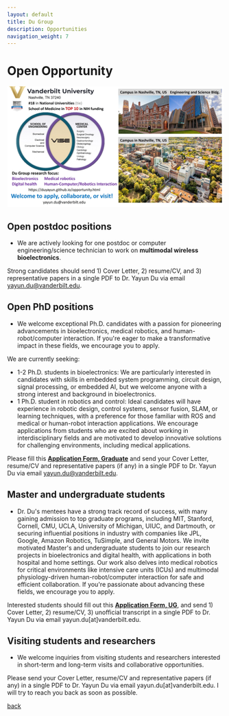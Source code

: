```yaml
---
layout: default
title: Du Group
description: Opportunities
navigation_weight: 7
---
```


# Open Opportunity
![openning](vanderbilt_ad.jpg) 


## Open postdoc positions
* We are actively looking for one postdoc or computer engineering/science technician to work on **multimodal wireless bioelectronics**. 

Strong candidates should send 1) Cover Letter, 2) resume/CV, and 3) representative papers in a single PDF to Dr. Yayun Du via email yayun.du@vanderbilt.edu. 

## Open PhD positions
* We welcome exceptional Ph.D. candidates with a passion for pioneering advancements in bioelectronics, medical robotics, and human-robot/computer interaction. If you're eager to make a transformative impact in these fields, we encourage you to apply.

We are currently seeking:

* 1-2 Ph.D. students in bioelectronics: We are particularly interested in candidates with skills in embedded system programming, circuit design, signal processing, or embedded AI, but we welcome anyone with a strong interest and background in bioelectronics.
* 1 Ph.D. student in robotics and control: Ideal candidates will have experience in robotic design, control systems, sensor fusion, SLAM, or learning techniques, with a preference for those familiar with ROS and medical or human-robot interaction applications.
We encourage applications from students who are excited about working in interdisciplinary fields and are motivated to develop innovative solutions for challenging environments, including medical applications.

Please fill this [**Application Form, Graduate**](https://docs.google.com/forms/d/e/1FAIpQLSe2R8mHHPZ7_6N7D8787DcqJr44bk4RXI-nqb5jpJEmQChdRg/viewform?vc=0&c=0&w=1&flr=0) and send your Cover Letter, resume/CV and representative papers (if any) in a single PDF to Dr. Yayun Du via email yayun.du@vanderbilt.edu.

## Master and undergraduate students
* Dr. Du's mentees have a strong track record of success, with many gaining admission to top graduate programs, including MIT, Stanford, Cornell, CMU, UCLA, University of Michigan, UIUC, and Dartmouth, or securing influential positions in industry with companies like JPL, Google, Amazon Robotics, TuSimple, and General Motors. We invite motivated Master's and undergraduate students to join our research projects in bioelectronics and digital health, with applications in both hospital and home settings. Our work also delves into medical robotics for critical environments like intensive care units (ICUs) and multimodal physiology-driven human-robot/computer interaction for safe and efficient collaboration. If you're passionate about advancing these fields, we encourage you to apply.

Interested students should fill out this [**Application Form, UG**](https://docs.google.com/forms/d/e/1FAIpQLSe2R8mHHPZ7_6N7D8787DcqJr44bk4RXI-nqb5jpJEmQChdRg/viewform?vc=0&c=0&w=1&flr=0), and send 1) Cover Letter, 2) resume/CV, 3) unofficial transcript in a single PDF to Dr. Yayun Du via email yayun.du[at]vanderbilt.edu. 


## Visiting students and researchers
* We welcome inquiries from visiting students and researchers interested in short-term and long-term visits and collaborative opportunities. 

Please send your Cover Letter, resume/CV and representative papers (if any) in a single PDF to Dr. Yayun Du via email yayun.du[at]vanderbilt.edu. I will try to reach you back as soon as possible.

[back](./)
